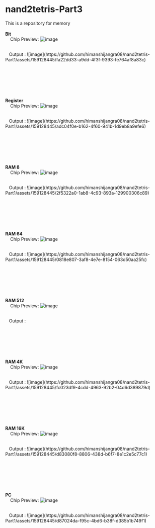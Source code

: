# nand2tetris-Part3
This is a repository for memory
<br><br>
<b>Bit</b><br>
&nbsp;&nbsp;&nbsp; Chip Preview: ![image](https://github.com/himanshijangra08/nand2tetris-Part1/assets/159128445/80306245-c168-469c-8302-c64671604d47)


<br>
&nbsp;&nbsp;&nbsp;Output : ![image](https://github.com/himanshijangra08/nand2tetris-Part1/assets/159128445/fa22dd33-a9dd-4f3f-9393-fe764af8a83c)



<br><br><br>



<br><br>
<b>Register</b><br>
&nbsp;&nbsp;&nbsp; Chip Preview: ![image](https://github.com/himanshijangra08/nand2tetris-Part1/assets/159128445/42405cf7-5996-4ba3-b845-34e8eebd014f)


<br>
&nbsp;&nbsp;&nbsp;Output : ![image](https://github.com/himanshijangra08/nand2tetris-Part1/assets/159128445/adc04f0e-b162-4f60-941b-1d9eb8a9efe6)



<br><br><br>




<br><br>
<b>RAM 8</b><br>
&nbsp;&nbsp;&nbsp; Chip Preview: ![image](https://github.com/himanshijangra08/nand2tetris-Part1/assets/159128445/048234f6-2305-49ee-837d-f15ddf12eb79)


<br>
&nbsp;&nbsp;&nbsp;Output : ![image](https://github.com/himanshijangra08/nand2tetris-Part1/assets/159128445/2f5322a0-1ab8-4c93-893a-129900306c89)



<br><br><br>





<br><br>
<b>RAM 64</b><br>
&nbsp;&nbsp;&nbsp; Chip Preview: ![image](https://github.com/himanshijangra08/nand2tetris-Part1/assets/159128445/32682899-5b98-4127-ac32-bd27527c8266)


<br>
&nbsp;&nbsp;&nbsp;Output : ![image](https://github.com/himanshijangra08/nand2tetris-Part1/assets/159128445/0818e807-3af8-4e7e-8154-063d50aa25fc)



<br><br><br>




<br><br>
<b>RAM 512</b><br>
&nbsp;&nbsp;&nbsp; Chip Preview: ![image](https://github.com/himanshijangra08/nand2tetris-Part1/assets/159128445/486a201b-612b-4c6e-8036-0e0cc617da49)


<br>
&nbsp;&nbsp;&nbsp;Output : 


<br><br><br>





<br><br>
<b>RAM 4K</b><br>
&nbsp;&nbsp;&nbsp; Chip Preview: ![image](https://github.com/himanshijangra08/nand2tetris-Part1/assets/159128445/44cd46a3-8c73-4189-96ca-1b10be4289bb)


<br>
&nbsp;&nbsp;&nbsp;Output : ![image](https://github.com/himanshijangra08/nand2tetris-Part1/assets/159128445/fc023df9-4cdd-4963-92b2-04d6d389879d)



<br><br><br>





<br><br>
<b>RAM 16K</b><br>
&nbsp;&nbsp;&nbsp; Chip Preview: ![image](https://github.com/himanshijangra08/nand2tetris-Part1/assets/159128445/2a4bab4b-24d8-4969-b5cf-88626352ba94)


<br>
&nbsp;&nbsp;&nbsp;Output : ![image](https://github.com/himanshijangra08/nand2tetris-Part1/assets/159128445/d83080f8-8806-438d-b6f7-8e1c2e5c77c1)



<br><br><br>




<br><br>
<b>PC</b><br>
&nbsp;&nbsp;&nbsp; Chip Preview: ![image](https://github.com/himanshijangra08/nand2tetris-Part1/assets/159128445/280cc383-2817-4bd0-87e4-7e5479bafe4f)


<br>
&nbsp;&nbsp;&nbsp;Output : ![image](https://github.com/himanshijangra08/nand2tetris-Part1/assets/159128445/d87024da-f95c-4bd6-b38f-d385b1b749f1)



<br><br><br>

